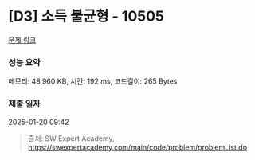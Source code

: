 # [D3] 소득 불균형 - 10505 

[문제 링크](https://swexpertacademy.com/main/code/problem/problemDetail.do?contestProbId=AXNP4CvauaMDFAXS) 

### 성능 요약

메모리: 48,960 KB, 시간: 192 ms, 코드길이: 265 Bytes

### 제출 일자

2025-01-20 09:42



> 출처: SW Expert Academy, https://swexpertacademy.com/main/code/problem/problemList.do
